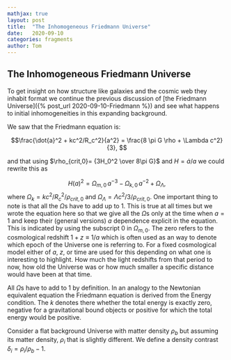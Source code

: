 ```yaml
---
mathjax: true
layout: post
title:  "The Inhomogeneous Friedmann Universe"
date:   2020-09-10
categories: fragments
author: Tom
---
```


## The Inhomogeneous Friedmann Universe

To get insight on how structure like galaxies and the cosmic web they inhabit format we continue the previous discussion of [the Friedmann Universe]({% post_url 2020-09-10-Friedmann %}) and see what happens to initial inhomogeneities in this expanding background.

We saw that the Friedmann equation is:

$$\frac{\dot{a}^2 + kc^2/R_c^2}{a^2} = \frac{8 \pi G \rho + \Lambda c^2}{3}, $$

and that using $\rho_{crit,0}= {3H_0^2 \over 8\pi G}$ and $H=\dot{a}/a$ we could rewrite this as

$$H(a)^2= \Omega_{m,0}\,a^{-3} - \Omega_{k,0}\,a^{-2} + \Omega_\Lambda,
$$
where $\Omega_k= k c^2/R_c^2/\rho_{crit,0}$ and $\Omega_\Lambda = \Lambda c^2/3/\rho_{crit,0}$. One important thing to note is that all the $\Omega$s have to add up to 1. This is true at all times but we wrote the equation here so that we give all the $\Omega$s only at the time when $a=1$ and keep their (general versions) $a$ dependence explicit in the equation. This is indicated by using the subscript $0$ in $\Omega_{m,0}$. The zero refers to the cosmological redshift $1+z\equiv 1/a$ which is often used as an  way to denote which epoch of the Universe one is referring to. For a fixed cosmological model either of $a$, $z$, or time are used for this depending on what one is interesting to highlight. How much the light redshifts from that period to now, how old the Universe was or how much smaller a specific distance would have been at that time.

All $\Omega$s have to add to 1 by definition. In an analogy to the Newtonian equivalent equation the Friedmann equation is derived from the Energy condition. The $k$ denotes there whether the total energy is exactly zero, negative for a gravitational bound objects or positive for which the total energy would be positive.

Consider a flat background Universe with matter density $\rho_b$ but assuming its matter density, $\rho_i$ that is slightly different. We define a density contrast $\delta_i=\rho_i/\rho_b-1$.
